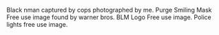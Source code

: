Black nman captured by cops photographed by me. 
Purge Smiling Mask Free use image found by warner bros. 
BLM Logo Free use image. 
Police lights free use image. 
